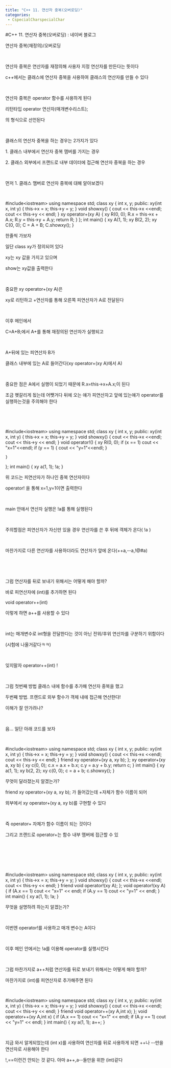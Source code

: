 ```yaml
---
title: "C++ 11. 연산자 중복(오버로딩)"
categories:
 - CspecialCharspecialChar
---
```

#C++ 11. 연산자 중복(오버로딩) : 네이버 블로그
<div class="wrap_rabbit pcol2 _param(1) _postViewArea221727480918" id="post-view221727480918">
<!-- Rabbit HTML --><div class="se-viewer se-theme-default" lang="ko-KR">
<!-- SE_DOC_HEADER_END -->
<div class="se-main-container">
<div class="se-component se-text se-l-default" id="SE-30e2b85d-2b8c-48ed-93c7-00a7ac282d23">
<div class="se-component-content">
<div class="se-section se-section-text se-l-default">
<div class="se-module se-module-text"><!-- SE-TEXT { --><p class="se-text-paragraph se-text-paragraph-align-" id="SE-5e8cb30a-6953-4917-bc73-f373ef92d5ee" style=""><span class="se-fs- se-ff-" id="SE-e4ded00e-7199-44ae-a8c8-c71301767a7a" style="">연산자 중복(재정의)/오버로딩</span></p><!-- } SE-TEXT --><!-- SE-TEXT { --><p class="se-text-paragraph se-text-paragraph-align-" id="SE-f19c8d8d-9047-4099-b5ef-d2aa0659d662" style=""><span class="se-fs- se-ff-" id="SE-790aef13-7ddf-4461-8f55-efa7f06bcaed" style="">​</span></p><!-- } SE-TEXT --><!-- SE-TEXT { --><p class="se-text-paragraph se-text-paragraph-align-" id="SE-13fc75cc-634c-4dc7-8795-3459c5358b79" style=""><span class="se-fs- se-ff-" id="SE-f1acbf88-7dbf-423f-ac6c-ab5b9c7455c3" style="">연산자 중복은 연산자를 재정의해 사용자 지정 연산자를 만든다는 뜻이다</span></p><!-- } SE-TEXT --><!-- SE-TEXT { --><p class="se-text-paragraph se-text-paragraph-align-" id="SE-cee83ee3-8a29-4a4f-83d3-3a42e69ffeb9" style=""><span class="se-fs- se-ff-" id="SE-319a78f1-cfdd-4236-831b-41c0b0c31ade" style="">c++에서는 클래스에 연산자 중복을 사용하여 클래스의 연산자를 만들 수 있다</span></p><!-- } SE-TEXT --><!-- SE-TEXT { --><p class="se-text-paragraph se-text-paragraph-align-" id="SE-fe70c844-eaff-4637-9faf-5f25ce26c243" style=""><span class="se-fs- se-ff-" id="SE-db004c38-6896-433d-b20c-0fa2d04e5649" style="">​</span></p><!-- } SE-TEXT --><!-- SE-TEXT { --><p class="se-text-paragraph se-text-paragraph-align-" id="SE-7e938239-7029-4a07-bc85-4fafd9d86f70" style=""><span class="se-fs- se-ff-" id="SE-73ffe68d-bbab-4514-a6d7-86cab5c572d2" style="">연산자 중복은 operator 함수를 사용하게 된다</span></p><!-- } SE-TEXT --><!-- SE-TEXT { --><p class="se-text-paragraph se-text-paragraph-align-" id="SE-d7b9658d-cabc-4b92-8bc1-cef2733af026" style=""><span class="se-fs- se-ff-" id="SE-ddda2b99-b74b-4727-9cc4-ff597576b49c" style="">리턴타입 operator 연산자(매개변수리스트);</span></p><!-- } SE-TEXT --><!-- SE-TEXT { --><p class="se-text-paragraph se-text-paragraph-align-" id="SE-b55a321a-59ad-465c-a449-7433ff4329c7" style=""><span class="se-fs- se-ff-" id="SE-750fddae-9cb1-43a6-b85b-e73b0d512257" style="">의 형식으로 선언된다</span></p><!-- } SE-TEXT --><!-- SE-TEXT { --><p class="se-text-paragraph se-text-paragraph-align-" id="SE-d5c22784-d9b6-4f3a-bf81-f47ac04c0ec5" style=""><span class="se-fs- se-ff-" id="SE-59f16661-8dc5-48ba-949a-1dc7e3d02b4c" style="">​</span></p><!-- } SE-TEXT --><!-- SE-TEXT { --><p class="se-text-paragraph se-text-paragraph-align-" id="SE-2236dde1-40fa-4fc6-a358-e0ab62348a32" style=""><span class="se-fs- se-ff-" id="SE-36636ee9-c18c-460d-986c-b531ddba3f49" style="">클래스의 연산자 중복을 하는 경우는 2가지가 있다</span></p><!-- } SE-TEXT --><!-- SE-TEXT { --><p class="se-text-paragraph se-text-paragraph-align-" id="SE-84d123a7-cd4d-409c-a798-54c1b1a58c34" style=""><span class="se-fs- se-ff-" id="SE-cfcacaa2-602e-4c29-98aa-a7741904a0d2" style="">1. 클래스 내부에서 연산자 중복 맴버를 가지는 경우</span></p><!-- } SE-TEXT --><!-- SE-TEXT { --><p class="se-text-paragraph se-text-paragraph-align-" id="SE-204a9ddd-0b86-491c-9519-38c3ffb527f4" style=""><span class="se-fs- se-ff-" id="SE-5d0338fd-ff00-4d34-a5fb-faeccc023e46" style="">2. 클래스 외부에서 프랜드로 내부 데이터에 접근해 연산자 중복을 하는 경우</span></p><!-- } SE-TEXT --><!-- SE-TEXT { --><p class="se-text-paragraph se-text-paragraph-align-" id="SE-76fbe532-1346-49c0-ade2-99c274e0e066" style=""><span class="se-fs- se-ff-" id="SE-65c284a2-5894-424b-bbcb-81a52ae3dbd2" style="">​</span></p><!-- } SE-TEXT --><!-- SE-TEXT { --><p class="se-text-paragraph se-text-paragraph-align-" id="SE-4b098027-c19d-4c57-8bf3-c7d7013945b0" style=""><span class="se-fs- se-ff-" id="SE-d53d770f-b005-4e84-a866-b6aec392f0c9" style="">먼저 1. 클래스 맴버로 연산자 중복에 대해 알아보겠다</span></p><!-- } SE-TEXT --><!-- SE-TEXT { --><p class="se-text-paragraph se-text-paragraph-align-" id="SE-3dac79a5-70d6-4cc3-b261-c15fca88ee6b" style=""><span class="se-fs- se-ff-" id="SE-b444691f-080e-4f60-ad4c-a4737d7a382c" style="">​</span></p><!-- } SE-TEXT --></div>
</div>
</div>
</div> <div class="se-component se-code se-l-default" id="SE-18f5ecd4-c881-4ba9-8e6c-ac53dc5f898e">
<div class="se-component-content">
<div class="se-section se-section-code se-l-default">
<div class="se-module se-module-code se-fs-fs13">
<div class="se-code-source">
<div class="__se_code_view language-javascript">#include&lt;iostream&gt;
using namespace std;
class xy {
	int x, y;
public:
	xy(int x, int y) {
		this-&gt;x = x;
		this-&gt;y = y;
	}
	void showxy() {
		cout &lt;&lt; this-&gt;x &lt;&lt;endl;
		cout &lt;&lt; this-&gt;y &lt;&lt; endl;
	}
	xy operator+(xy A) {
		xy R(0, 0);
		R.x = this-&gt;x + A.x;
		R.y = this-&gt;y + A.y;
		return R;
	}
};
int main() {
	xy A(1, 1);
	xy B(2, 2);
	xy C(0, 0);
	C = A + B;
	C.showxy();
}</div>
</div>
</div>
</div>
</div>
<script class="__se_module_data" data-module='{"type":"v2_code", "id" : "SE-18f5ecd4-c881-4ba9-8e6c-ac53dc5f898e"}' type="text/data"></script>
</div> <div class="se-component se-text se-l-default" id="SE-3ea18885-6228-413c-b996-8a25436c610e">
<div class="se-component-content">
<div class="se-section se-section-text se-l-default">
<div class="se-module se-module-text"><!-- SE-TEXT { --><p class="se-text-paragraph se-text-paragraph-align-" id="SE-dd2c5abd-0739-4d12-b865-09e3eea9b782" style=""><span class="se-fs- se-ff-" id="SE-442afbcb-7851-48af-a833-6e8d14839888" style="">한줄씩 가보자</span></p><!-- } SE-TEXT --><!-- SE-TEXT { --><p class="se-text-paragraph se-text-paragraph-align-" id="SE-a6efbfc8-793c-4808-86af-ab9704b083a1" style=""><span class="se-fs- se-ff-" id="SE-51eba354-b0a4-4bb4-b5e1-63344afd9d22" style="">일단 class xy가 정의되어 있다</span></p><!-- } SE-TEXT --><!-- SE-TEXT { --><p class="se-text-paragraph se-text-paragraph-align-" id="SE-82a80c88-d8b9-47da-8ee2-0f0504bc23ac" style=""><span class="se-fs- se-ff-" id="SE-75625f5c-bb00-4b3e-b3f8-ae75df65b725" style="">xy는 xy 값을 가지고 있으며</span></p><!-- } SE-TEXT --><!-- SE-TEXT { --><p class="se-text-paragraph se-text-paragraph-align-" id="SE-f87bd305-368e-4377-91b1-d8666ec8fa27" style=""><span class="se-fs- se-ff-" id="SE-0e10b7ca-5fca-4291-9062-09635d2e77d3" style="">show는 xy값을 출력한다</span></p><!-- } SE-TEXT --><!-- SE-TEXT { --><p class="se-text-paragraph se-text-paragraph-align-" id="SE-4ed00742-d608-4b80-9e7f-6115d400cc02" style=""><span class="se-fs- se-ff-" id="SE-2cfa0424-149c-4a90-9356-19dd1d350d0e" style="">​</span></p><!-- } SE-TEXT --><!-- SE-TEXT { --><p class="se-text-paragraph se-text-paragraph-align-" id="SE-add10f4c-b01c-4471-811c-67f01b20886b" style=""><span class="se-fs- se-ff-" id="SE-8b332acb-4cac-4a8c-b33c-11536c5d4920" style="">중요한 xy operator+(xy A)은</span></p><!-- } SE-TEXT --><!-- SE-TEXT { --><p class="se-text-paragraph se-text-paragraph-align-" id="SE-7e368281-7595-46ae-8469-3e69071aeafa" style=""><span class="se-fs- se-ff-" id="SE-fc80c5c8-6a4d-4031-80d3-6a982c1f0a37" style="">xy로 리턴하고 +연산자를 통해 오른쪽 피연산자가 A로 전달된다</span></p><!-- } SE-TEXT --><!-- SE-TEXT { --><p class="se-text-paragraph se-text-paragraph-align-" id="SE-7c3a6823-6a25-4580-836f-86d3ff3aa75f" style=""><span class="se-fs- se-ff-" id="SE-9997c379-4389-4fe1-bc0c-929e9c3c074c" style="">​</span></p><!-- } SE-TEXT --><!-- SE-TEXT { --><p class="se-text-paragraph se-text-paragraph-align-" id="SE-3953c15c-beac-4d2c-8d5d-5d73cb820c0e" style=""><span class="se-fs- se-ff-" id="SE-b5cc7bef-77a6-4782-aff9-88a8be5392b0" style="">이후 메인에서</span></p><!-- } SE-TEXT --><!-- SE-TEXT { --><p class="se-text-paragraph se-text-paragraph-align-" id="SE-7125e5cd-ea4b-424e-b3f2-f9550a30404c" style=""><span class="se-fs- se-ff-" id="SE-dbd1cb5e-5c8c-4166-9106-f93ef12d48ed" style="">C=A+B;에서 A+를 통해 재정의된 연산자가 실행되고</span></p><!-- } SE-TEXT --><!-- SE-TEXT { --><p class="se-text-paragraph se-text-paragraph-align-" id="SE-8e9a446a-0ad3-458b-b89d-c5320abd46b1" style=""><span class="se-fs- se-ff-" id="SE-67589663-9788-47f6-b0c6-5ce1c35d810a" style="">​</span></p><!-- } SE-TEXT --><!-- SE-TEXT { --><p class="se-text-paragraph se-text-paragraph-align-" id="SE-bfa5d852-d188-4baa-81a4-1dca189778a8" style=""><span class="se-fs- se-ff-" id="SE-bd19c791-518a-4f9e-86dd-667a639ebe58" style="">A+뒤에 있는 피연산자 B가 </span></p><!-- } SE-TEXT --><!-- SE-TEXT { --><p class="se-text-paragraph se-text-paragraph-align-" id="SE-56f1a3ee-c532-475b-8fe2-593aa3c45999" style=""><span class="se-fs- se-ff-" id="SE-b10dc1b7-48bd-4609-8ae8-667c6adbd7ae" style="">클래스 내부에 있는 A로 들어간다(xy operator+(xy A)에서 A)</span></p><!-- } SE-TEXT --><!-- SE-TEXT { --><p class="se-text-paragraph se-text-paragraph-align-" id="SE-bc8e3ddc-8fe6-4c98-9008-aa19c07bbeb6" style=""><span class="se-fs- se-ff-" id="SE-269059f8-2b70-428c-8717-3c999585ae32" style="">​</span></p><!-- } SE-TEXT --><!-- SE-TEXT { --><p class="se-text-paragraph se-text-paragraph-align-" id="SE-498764f2-07c6-455b-94b5-ec9cd5bf32ee" style=""><span class="se-fs- se-ff-" id="SE-4fe5bbad-4a5b-487d-884e-1cccbb18aeb4" style="">중요한 점은 A에서 실행이 되었기 때문에 R.x=this-&gt;x+A.x;이 된다</span></p><!-- } SE-TEXT --><!-- SE-TEXT { --><p class="se-text-paragraph se-text-paragraph-align-" id="SE-70a716bd-ada6-4654-9658-886597accd99" style=""><span class="se-fs- se-ff-" id="SE-9f266b83-db13-4dfa-82b1-9ffd7df52bc2" style="">조금 혯갈리게 됬는데 어쨋거다 뒤에 오는 얘가 피연산자고 앞에 있는얘가 operator를 실행하는것을 주의해야 한다</span></p><!-- } SE-TEXT --><!-- SE-TEXT { --><p class="se-text-paragraph se-text-paragraph-align-" id="SE-5cabb4c9-292f-4467-a433-18dd18f6a0dd" style=""><span class="se-fs- se-ff-" id="SE-a57a1d25-28db-4593-b582-482e4e7cde81" style="">​</span></p><!-- } SE-TEXT --><!-- SE-TEXT { --><p class="se-text-paragraph se-text-paragraph-align-" id="SE-01c906ba-8576-4036-b0e9-c6e9db8e939c" style=""><span class="se-fs- se-ff-" id="SE-3ce47b73-df25-4f55-b129-a090111ad7f3" style="">​</span></p><!-- } SE-TEXT --></div>
</div>
</div>
</div> <div class="se-component se-code se-l-default" id="SE-87b718ce-46fd-40b3-a506-bde5d4cfbe45">
<div class="se-component-content">
<div class="se-section se-section-code se-l-default">
<div class="se-module se-module-code se-fs-fs13">
<div class="se-code-source">
<div class="__se_code_view language-javascript">#include&lt;iostream&gt;
using namespace std;
class xy {
	int x, y;
public:
	xy(int x, int y) {
		this-&gt;x = x;
		this-&gt;y = y;
	}
	void showxy() {
		cout &lt;&lt; this-&gt;x &lt;&lt;endl;
		cout &lt;&lt; this-&gt;y &lt;&lt; endl;
	}
	void operator!() {
		xy R(0, 0);
		if (x == 1)
			cout &lt;&lt; "x=1"&lt;&lt;endl;
		if (y == 1) {
			cout &lt;&lt; "y=1"&lt;&lt;endl;
		}

	}
};
int main() {
	xy a(1, 1);
	!a;
}</div>
</div>
</div>
</div>
</div>
<script class="__se_module_data" data-module='{"type":"v2_code", "id" : "SE-87b718ce-46fd-40b3-a506-bde5d4cfbe45"}' type="text/data"></script>
</div> <div class="se-component se-text se-l-default" id="SE-ca45eabb-17e2-43e4-9629-52842799daf4">
<div class="se-component-content">
<div class="se-section se-section-text se-l-default">
<div class="se-module se-module-text"><!-- SE-TEXT { --><p class="se-text-paragraph se-text-paragraph-align-" id="SE-0623f705-8ce0-4a4d-a31b-19218986baee" style=""><span class="se-fs- se-ff-" id="SE-cc570473-f579-4c72-8332-6d9a53c598b0" style="">위 코드는 피연산자가 하나인 중복 연산자이다</span></p><!-- } SE-TEXT --><!-- SE-TEXT { --><p class="se-text-paragraph se-text-paragraph-align-" id="SE-f3d45422-72f2-48ac-b1e5-4418f0f1ac64" style=""><span class="se-fs- se-ff-" id="SE-26b6da58-bb34-479e-8d4c-1105adcb4c9d" style="">operator! 을 통해 x=1,y=1이면 출력한다</span></p><!-- } SE-TEXT --><!-- SE-TEXT { --><p class="se-text-paragraph se-text-paragraph-align-" id="SE-af4ff0e0-b7e1-43b4-8f66-5d441c401f65" style=""><span class="se-fs- se-ff-" id="SE-dd744b1b-15b8-4098-94f8-a4c264995e1e" style="">​</span></p><!-- } SE-TEXT --><!-- SE-TEXT { --><p class="se-text-paragraph se-text-paragraph-align-" id="SE-7d6f941d-61dd-48d2-a236-bd88b0d4ab7d" style=""><span class="se-fs- se-ff-" id="SE-c893ad0d-eb4e-434c-bf63-04a96c8d63b8" style="">main 안애서 연산자 실행은 !a를 통해 실행된다</span></p><!-- } SE-TEXT --><!-- SE-TEXT { --><p class="se-text-paragraph se-text-paragraph-align-" id="SE-f15cbb52-bf22-4e2c-87ca-333f78d0064d" style=""><span class="se-fs- se-ff-" id="SE-51cd37ac-9ece-4f93-ae7f-6450057d7621" style="">​</span></p><!-- } SE-TEXT --><!-- SE-TEXT { --><p class="se-text-paragraph se-text-paragraph-align-" id="SE-6ff202e8-df16-453d-9027-80407942bab9" style=""><span class="se-fs- se-ff-" id="SE-d83cca45-2e3e-4f41-846d-0c9bf1c3b716" style="">주의할점은 피연산자가 자신만 있을 경우 연산자를 쓴 후 뒤에 객체가 온다( !a )</span></p><!-- } SE-TEXT --><!-- SE-TEXT { --><p class="se-text-paragraph se-text-paragraph-align-" id="SE-413322ec-ce9c-4537-9877-004c578d3fa0" style=""><span class="se-fs- se-ff-" id="SE-ef1858a7-6f86-4842-a367-138020e5970a" style="">​</span></p><!-- } SE-TEXT --><!-- SE-TEXT { --><p class="se-text-paragraph se-text-paragraph-align-" id="SE-771270e2-b4fa-46da-8dc1-288a6e477e63" style=""><span class="se-fs- se-ff-" id="SE-0a1cce95-8ec5-43f4-a12a-02f05838eef2" style="">마찬가지로 다른 연산자를 사용하더라도 연산자가 앞에 온다(++a,--a,!@#a)</span></p><!-- } SE-TEXT --><!-- SE-TEXT { --><p class="se-text-paragraph se-text-paragraph-align-" id="SE-7524dd70-71cd-42a8-a530-b5a6cb68497e" style=""><span class="se-fs- se-ff-" id="SE-bcc329ad-b534-4cc2-9a2b-004b558a6bfa" style="">​</span></p><!-- } SE-TEXT --><!-- SE-TEXT { --><p class="se-text-paragraph se-text-paragraph-align-" id="SE-2cc18439-627e-4cc5-bafe-5520d4636fc1" style=""><span class="se-fs- se-ff-" id="SE-7cb9e907-7dec-4f7d-b28f-69d6ca3b197b" style="">​</span></p><!-- } SE-TEXT --><!-- SE-TEXT { --><p class="se-text-paragraph se-text-paragraph-align-" id="SE-55df196b-3765-4f21-8665-758e5e0175bc" style=""><span class="se-fs- se-ff-" id="SE-fd96062f-57bd-4bfe-8a10-453bae3406e2" style="">그럼 연산자를 뒤로 보내기 위해서는 어떻게 해야 할까?</span></p><!-- } SE-TEXT --><!-- SE-TEXT { --><p class="se-text-paragraph se-text-paragraph-align-" id="SE-627f01ee-2799-44fc-bcbf-3b89ea903250" style=""><span class="se-fs- se-ff-" id="SE-525bc2ef-b989-43a8-9d25-ec9ef22dbbe2" style="">바로 피연산자에 (int)를 추가하면 된다</span></p><!-- } SE-TEXT --><!-- SE-TEXT { --><p class="se-text-paragraph se-text-paragraph-align-" id="SE-140efa47-8a6d-417b-95b4-029c1fc4997d" style=""><span class="se-fs- se-ff-" id="SE-79351688-934b-479b-82d2-620428bf0039" style="">void operator++(int)</span></p><!-- } SE-TEXT --><!-- SE-TEXT { --><p class="se-text-paragraph se-text-paragraph-align-" id="SE-d8b26a4b-23af-4c60-ad0f-78d038960ff3" style=""><span class="se-fs- se-ff-" id="SE-1ff2fcbf-5895-45ef-b632-791fe2044446" style="">이렇게 하면 a++를 사용할 수 있다</span></p><!-- } SE-TEXT --><!-- SE-TEXT { --><p class="se-text-paragraph se-text-paragraph-align-" id="SE-34f0fbe3-a207-4baf-9866-cbc684869ed7" style=""><span class="se-fs- se-ff-" id="SE-1b38ed52-1b9d-400e-883c-09f784e53384" style="">​</span></p><!-- } SE-TEXT --><!-- SE-TEXT { --><p class="se-text-paragraph se-text-paragraph-align-" id="SE-b28bf76f-4ad6-463e-b278-ca506d771700" style=""><span class="se-fs- se-ff-" id="SE-8d49da81-93c5-4ff9-835f-00c720481060" style="">int는 매개변수로 int형을 전달한다는 것이 아닌 전위/후위 연산자를 구분하기 위함이다</span></p><!-- } SE-TEXT --><!-- SE-TEXT { --><p class="se-text-paragraph se-text-paragraph-align-" id="SE-7ad90db3-df63-49ed-a125-2e10c480b05f" style=""><span class="se-fs- se-ff-" id="SE-e1b99907-7d9a-4fc7-b1f2-b4e93312f99f" style="">(시험에 나올거같다ㅋㅋ)</span></p><!-- } SE-TEXT --><!-- SE-TEXT { --><p class="se-text-paragraph se-text-paragraph-align-" id="SE-8c1d8337-c562-4a86-a4b1-b9d057da397b" style=""><span class="se-fs- se-ff-" id="SE-c6c4152c-53a2-4035-b032-fb6205c2fc28" style="">​</span></p><!-- } SE-TEXT --><!-- SE-TEXT { --><p class="se-text-paragraph se-text-paragraph-align-" id="SE-d21e8f2f-8f31-461b-ba7b-79e32ab9f86c" style=""><span class="se-fs- se-ff-" id="SE-d2503b9b-c1e6-4868-95fa-e25fd4eaab91" style="">잊지말자 operator++(int) !</span></p><!-- } SE-TEXT --><!-- SE-TEXT { --><p class="se-text-paragraph se-text-paragraph-align-" id="SE-c528338b-2623-4c36-9735-3a77d455300c" style=""><span class="se-fs- se-ff-" id="SE-fbce12f5-122e-455d-b43c-bef8da4218b3" style="">​</span></p><!-- } SE-TEXT --><!-- SE-TEXT { --><p class="se-text-paragraph se-text-paragraph-align-" id="SE-552a0ab0-7ad8-4238-9b6c-e2ceefb366a2" style=""><span class="se-fs- se-ff-" id="SE-e4701d2f-b06c-4a23-b207-c7a3faddc5e1" style="">그럼 첫번째 방법 클래스 내에 함수를 추가해 연산자 중복을 했고</span></p><!-- } SE-TEXT --><!-- SE-TEXT { --><p class="se-text-paragraph se-text-paragraph-align-" id="SE-cc80cd03-04d9-429b-a604-d4c3a49a8c55" style=""><span class="se-fs- se-ff-" id="SE-f0dffc1f-1287-4fe1-adac-53a66664ac05" style="">두번째 방법. 프랜드로 외부 함수가 객체 내에 접근해 연산한다!</span></p><!-- } SE-TEXT --><!-- SE-TEXT { --><p class="se-text-paragraph se-text-paragraph-align-" id="SE-c5dc5bf2-c61b-40e3-9a94-fde081488b5b" style=""><span class="se-fs- se-ff-" id="SE-f682b991-173a-441a-84d1-661941957fb0" style="">이해가 잘 안가려나?</span></p><!-- } SE-TEXT --><!-- SE-TEXT { --><p class="se-text-paragraph se-text-paragraph-align-" id="SE-53d4a16e-8670-4d94-b0f1-b57a09969ce7" style=""><span class="se-fs- se-ff-" id="SE-49147389-0bfa-46c3-bddf-8f475dfed5ad" style="">​</span></p><!-- } SE-TEXT --><!-- SE-TEXT { --><p class="se-text-paragraph se-text-paragraph-align-" id="SE-8e7aeaa7-9442-4dac-85c0-abf67bbc13c3" style=""><span class="se-fs- se-ff-" id="SE-cac0a760-7665-441f-9c61-407a38c6d197" style="">음... 일단 아래 코드를 보자</span></p><!-- } SE-TEXT --><!-- SE-TEXT { --><p class="se-text-paragraph se-text-paragraph-align-" id="SE-d3fe4c9e-d0d0-407d-96f7-30b3151c8cac" style=""><span class="se-fs- se-ff-" id="SE-286b8e3d-0504-4bdf-b75b-fb3c52608116" style="">​</span></p><!-- } SE-TEXT --></div>
</div>
</div>
</div> <div class="se-component se-code se-l-default" id="SE-1e7b2405-6c16-4e4e-ad68-84d5a816798f">
<div class="se-component-content">
<div class="se-section se-section-code se-l-default">
<div class="se-module se-module-code se-fs-fs13">
<div class="se-code-source">
<div class="__se_code_view language-javascript">#include&lt;iostream&gt;
using namespace std;
class xy {
	int x, y;
public:
	xy(int x, int y) {
		this-&gt;x = x;
		this-&gt;y = y;
	}
	void showxy() {
		cout &lt;&lt; this-&gt;x &lt;&lt;endl;
		cout &lt;&lt; this-&gt;y &lt;&lt; endl;
	}
	friend xy operator+(xy a, xy b);
};
xy operator+(xy a, xy b) {
	xy c(0, 0);
	c.x = a.x + b.x;
	c.y = a.y + b.y;
	return c;
}
int main() {
	xy a(1, 1);
	xy b(2, 2);
	xy c(0, 0);
	c = a + b;
	c.showxy();
}</div>
</div>
</div>
</div>
</div>
<script class="__se_module_data" data-module='{"type":"v2_code", "id" : "SE-1e7b2405-6c16-4e4e-ad68-84d5a816798f"}' type="text/data"></script>
</div> <div class="se-component se-text se-l-default" id="SE-89e81adb-44e9-437f-89ae-54300f16ff47">
<div class="se-component-content">
<div class="se-section se-section-text se-l-default">
<div class="se-module se-module-text"><!-- SE-TEXT { --><p class="se-text-paragraph se-text-paragraph-align-" id="SE-a42c43cf-6f4e-437a-a0a4-2d6e40f4462b" style=""><span class="se-fs- se-ff-" id="SE-ec457a7d-7f69-481a-b63f-e206ca2e61bd" style="">무엇이 달라졌는지 알겠는가?</span></p><!-- } SE-TEXT --><!-- SE-TEXT { --><p class="se-text-paragraph se-text-paragraph-align-" id="SE-359a1cab-aef6-4e91-85eb-a26b5416fd98" style=""><span class="se-fs- se-ff-" id="SE-7142419c-c334-41b7-903b-563c01bfde0d" style="">friend xy operator+(xy a, xy b); 가 들어갔는데 +자체가 함수 이름이 되어</span></p><!-- } SE-TEXT --><!-- SE-TEXT { --><p class="se-text-paragraph se-text-paragraph-align-" id="SE-b96100ce-c024-4b9b-bcac-2ff395678744" style=""><span class="se-fs- se-ff-" id="SE-44294994-553a-426a-9b23-af7674e59efb" style="">외부에서 xy operator+(xy a, xy b)를 구현할 수 있다</span></p><!-- } SE-TEXT --><!-- SE-TEXT { --><p class="se-text-paragraph se-text-paragraph-align-" id="SE-6c7157e4-5f21-4485-9ede-602dd35d8d20" style=""><span class="se-fs- se-ff-" id="SE-311ec364-a65f-4ba3-afb7-992da9cdb4af" style="">​</span></p><!-- } SE-TEXT --><!-- SE-TEXT { --><p class="se-text-paragraph se-text-paragraph-align-" id="SE-4a647cd1-95f4-4827-93a1-dd471e9ac108" style=""><span class="se-fs- se-ff-" id="SE-a9d7d275-4a54-4e20-b141-cb37545faa7f" style="">즉 operator+ 자체가 함수 이름이 되는 것이다</span></p><!-- } SE-TEXT --><!-- SE-TEXT { --><p class="se-text-paragraph se-text-paragraph-align-" id="SE-69d89b89-0159-46a5-b4c8-40db3cc58afd" style=""><span class="se-fs- se-ff-" id="SE-c9c7e9d0-2135-4167-a04d-32ff2fa97573" style="">그리고 프랜드로 operator+는 함수 내부 맴버에 접근할 수 있</span></p><!-- } SE-TEXT --><!-- SE-TEXT { --><p class="se-text-paragraph se-text-paragraph-align-" id="SE-56fd6c6f-8a4d-4664-b6d6-f83575666877" style=""><span class="se-fs- se-ff-" id="SE-53860740-2c84-4b2f-9571-59402e4467c3" style="">​</span></p><!-- } SE-TEXT --><!-- SE-TEXT { --><p class="se-text-paragraph se-text-paragraph-align-" id="SE-7353a484-34bf-4bf8-ac08-b21d826034de" style=""><span class="se-fs- se-ff-" id="SE-5b95bd9d-2515-4e97-8c8f-33e9c7a2f4b6" style="">​</span></p><!-- } SE-TEXT --><!-- SE-TEXT { --><p class="se-text-paragraph se-text-paragraph-align-" id="SE-f70d1c53-9c58-4d5e-af4a-be8263def810" style=""><span class="se-fs- se-ff-" id="SE-46f33781-7104-4d95-a57b-90ad849aa737" style="">​</span></p><!-- } SE-TEXT --></div>
</div>
</div>
</div> <div class="se-component se-code se-l-default" id="SE-90073a45-30d4-452c-bcec-040dc1aaa05e">
<div class="se-component-content">
<div class="se-section se-section-code se-l-default">
<div class="se-module se-module-code se-fs-fs13">
<div class="se-code-source">
<div class="__se_code_view language-javascript">#include&lt;iostream&gt;
using namespace std;
class xy {
	int x, y;
public:
	xy(int x, int y) {
		this-&gt;x = x;
		this-&gt;y = y;
	}
	void showxy() {
		cout &lt;&lt; this-&gt;x &lt;&lt;endl;
		cout &lt;&lt; this-&gt;y &lt;&lt; endl;
	}
	friend void operator!(xy A);
};
void operator!(xy A) {
	if (A.x == 1)
		cout &lt;&lt; "x=1" &lt;&lt; endl;
	if (A.y == 1)
		cout &lt;&lt; "y=1" &lt;&lt; endl;
}
int main() {
	xy a(1, 1);
	!a;
}</div>
</div>
</div>
</div>
</div>
<script class="__se_module_data" data-module='{"type":"v2_code", "id" : "SE-90073a45-30d4-452c-bcec-040dc1aaa05e"}' type="text/data"></script>
</div> <div class="se-component se-text se-l-default" id="SE-9d8d9686-8f55-40ab-83af-6143ecf854b5">
<div class="se-component-content">
<div class="se-section se-section-text se-l-default">
<div class="se-module se-module-text"><!-- SE-TEXT { --><p class="se-text-paragraph se-text-paragraph-align-" id="SE-73cad380-a91c-474d-be19-62c21fe070d7" style=""><span class="se-fs- se-ff-" id="SE-57a2ed95-2821-4fd6-bc19-29888533e6cc" style="">무엇을 설명하려 하는지 알겠는가?</span></p><!-- } SE-TEXT --><!-- SE-TEXT { --><p class="se-text-paragraph se-text-paragraph-align-" id="SE-b1261c4f-e057-45d5-a364-10db9038345f" style=""><span class="se-fs- se-ff-" id="SE-5af91a4e-ef62-4c8c-805f-b58e2f1a9bbe" style="">​</span></p><!-- } SE-TEXT --><!-- SE-TEXT { --><p class="se-text-paragraph se-text-paragraph-align-" id="SE-3d94d6d2-05ed-4555-bc73-a1d60fa810b9" style=""><span class="se-fs- se-ff-" id="SE-a196b86e-ffc3-423b-9342-10aa9787e6c1" style="">이번엔 operator!를 사용하고 매개 변수는 A이다</span></p><!-- } SE-TEXT --><!-- SE-TEXT { --><p class="se-text-paragraph se-text-paragraph-align-" id="SE-4350f17b-df00-453f-834c-79023322345a" style=""><span class="se-fs- se-ff-" id="SE-5a4e0af1-162c-4c61-895c-e42e737c82f5" style="">​</span></p><!-- } SE-TEXT --><!-- SE-TEXT { --><p class="se-text-paragraph se-text-paragraph-align-" id="SE-b34dc6d2-9973-442f-94b8-8b89c5410f18" style=""><span class="se-fs- se-ff-" id="SE-04b585a7-8595-4122-82bb-d3dc0fdf0939" style="">이후 메인 안에서는 !a를 이용해 operator를 실행시킨다</span></p><!-- } SE-TEXT --><!-- SE-TEXT { --><p class="se-text-paragraph se-text-paragraph-align-" id="SE-b320a483-1506-4f8e-ad38-07ed5d0d0cbc" style=""><span class="se-fs- se-ff-" id="SE-c22b482b-cf5d-410e-ac24-c2ca1c034059" style="">​</span></p><!-- } SE-TEXT --><!-- SE-TEXT { --><p class="se-text-paragraph se-text-paragraph-align-" id="SE-b6b06d6f-77a5-4fff-8359-10931460b685" style=""><span class="se-fs- se-ff-" id="SE-3105fd55-21ac-4c7c-bd56-7e8c36a8ab90" style="">그럼 마찬가지로 a++처럼 연산자를 뒤로 보내기 위해서는 어떻게 해야 할까?</span></p><!-- } SE-TEXT --><!-- SE-TEXT { --><p class="se-text-paragraph se-text-paragraph-align-" id="SE-d7258f43-61be-43a7-b65a-dfefb3cf2c26" style=""><span class="se-fs- se-ff-" id="SE-8f1f0933-f417-4beb-8a89-e171459e9ebd" style="">마찬가지로  (int)를 피연산자로 추가해주면 된다</span></p><!-- } SE-TEXT --><!-- SE-TEXT { --><p class="se-text-paragraph se-text-paragraph-align-" id="SE-ac5d4ec0-89d9-4693-9748-091f88a7e95f" style=""><span class="se-fs- se-ff-" id="SE-859f4197-3546-4e2f-b366-ef26170a7855" style="">​</span></p><!-- } SE-TEXT --></div>
</div>
</div>
</div> <div class="se-component se-code se-l-default" id="SE-d83073f0-ff25-41b5-be76-822112738638">
<div class="se-component-content">
<div class="se-section se-section-code se-l-default">
<div class="se-module se-module-code se-fs-fs13">
<div class="se-code-source">
<div class="__se_code_view language-javascript">#include&lt;iostream&gt;
using namespace std;
class xy {
	int x, y;
public:
	xy(int x, int y) {
		this-&gt;x = x;
		this-&gt;y = y;
	}
	void showxy() {
		cout &lt;&lt; this-&gt;x &lt;&lt;endl;
		cout &lt;&lt; this-&gt;y &lt;&lt; endl;
	}
	friend void operator++(xy A,int x);
};
void operator++(xy A,int x) {
	if (A.x == 1)
		cout &lt;&lt; "x=1" &lt;&lt; endl;
	if (A.y == 1)
		cout &lt;&lt; "y=1" &lt;&lt; endl;
}
int main() {
	xy a(1, 1);
	a++;
}</div>
</div>
</div>
</div>
</div>
<script class="__se_module_data" data-module='{"type":"v2_code", "id" : "SE-d83073f0-ff25-41b5-be76-822112738638"}' type="text/data"></script>
</div> <div class="se-component se-text se-l-default" id="SE-374bd66d-b508-4192-a32f-631238619af2">
<div class="se-component-content">
<div class="se-section se-section-text se-l-default">
<div class="se-module se-module-text"><!-- SE-TEXT { --><p class="se-text-paragraph se-text-paragraph-align-" id="SE-51d7d127-6233-479c-bec0-37347b1681c3" style=""><span class="se-fs- se-ff-" id="SE-d765fa48-bdf4-4781-a299-e866eddb6ef8" style="">​</span></p><!-- } SE-TEXT --><!-- SE-TEXT { --><p class="se-text-paragraph se-text-paragraph-align-" id="SE-9a3825a9-19ae-40d4-aa0a-a23e8400d99a" style=""><span class="se-fs- se-ff-" id="SE-1ba2c773-0ca7-41b7-b41e-5d217f39bd59" style="">지금 와서 알게되었는데 (int x)를 사용하여 연산자를 뒤로 사용하게 되면 ++나 --만을 연산자로 사용해야 한다</span></p><!-- } SE-TEXT --><!-- SE-TEXT { --><p class="se-text-paragraph se-text-paragraph-align-" id="SE-e61606f1-567e-43cb-9711-1593b705971f" style=""><span class="se-fs- se-ff-" id="SE-39b5459e-d8e1-4008-ad36-05d5bb0cdc9c" style="">!,==이런건 안되는 것 같다. 아마 a++,a--들만을 위한 (int)같다</span></p><!-- } SE-TEXT --></div>
</div>
</div>
</div> </div>
</div>
</div>